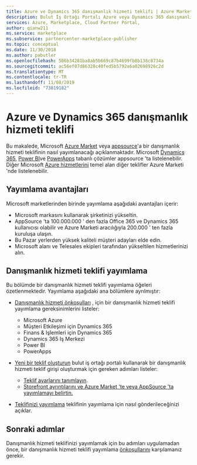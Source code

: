 ```yaml
---
title: Azure ve Dynamics 365 danışmanlık hizmeti teklifi | Azure Marketi
description: Bulut İş Ortağı Portalı Azure veya Dynamics 365 danışmanlık hizmeti teklifi tanımlama ve Yayımlama Kılavuzu.
services: Azure, Marketplace, Cloud Partner Portal,
author: qianw211
ms.service: marketplace
ms.subservice: partnercenter-marketplace-publisher
ms.topic: conceptual
ms.date: 11/30/2018
ms.author: pabutler
ms.openlocfilehash: 506b34281ba8ab5b669c87b4699fb8b138c8734a
ms.sourcegitcommit: ac56ef07d86328c40fed5b5792a6a02698926c2d
ms.translationtype: MT
ms.contentlocale: tr-TR
ms.lasthandoff: 11/08/2019
ms.locfileid: "73819182"
---
```

# <a name="azure-and-dynamics-365-consulting-service-offer"></a>Azure ve Dynamics 365 danışmanlık hizmeti teklifi

Bu makalede, Microsoft <a href="https://azuremarketplace.microsoft.com">Azure Market</a> veya <a href="https://appsource.microsoft.com">appsource</a>'a bir danışmanlık hizmeti teklifinin nasıl yayımlanacağı açıklanmaktadır. Microsoft <a href="https://dynamics.microsoft.com">Dynamics 365</a>, <a href="https://powerbi.microsoft.com">Power BI</a>ve <a href="https://powerapps.microsoft.com">PowerApps</a> tabanlı çözümler appsource 'ta listelenebilir. Diğer Microsoft <a href="https://azure.microsoft.com/services">Azure hizmetlerini</a> temel alan diğer teklifler Azure Marketi 'nde listelenebilir.

## <a name="publishing-benefits"></a>Yayımlama avantajları

Microsoft marketlerinden birinde yayımlama aşağıdaki avantajları içerir:

- Microsoft markasını kullanarak şirketinizi yükseltin.
- AppSource 'ta 100.000.000 ' den fazla Office 365 ve Dynamics 365 kullanıcısı olabilir ve Azure Marketi aracılığıyla 200.000 ' ten fazla kuruluşa ulaşın.
- Bu Pazar yerlerden yüksek kaliteli müşteri adayları elde edin.
- Microsoft alanı ve Telesales ekipleri tarafından yükseltilen hizmetlerinizi alın.

## <a name="publish-a-consulting-service-offer"></a>Danışmanlık hizmeti teklifi yayımlama

Bu bölümde bir danışmanlık hizmeti teklifi yayımlama öğeleri özetlenmektedir. Yayımlama aşağıdaki ana bölümlere ayrılmıştır:

- [Danışmanlık hizmeti önkoşulları](./cpp-consulting-service-prerequisites.md) , için bir danışmanlık hizmeti teklifi yayımlama gereksinimlerini listeler:
 
    - Microsoft Azure
    - Müşteri Etkileşimi için Dynamics 365 
    - Finans & Işlemleri için Dynamics 365 
    - Dynamics 365 Iş Merkezi 
    - Power BI 
    - PowerApps
- [Yeni bir teklif oluşturun](./cpp-consulting-service-create-offer.md) bulut iş ortağı portalı kullanarak bir danışmanlık hizmeti teklif girişi oluşturmak için gereken adımları listeler:
    - [Teklif ayarlarını tanımlayın](./cpp-consulting-service-define-offer-settings.md).
    - [Storefront ayrıntılarını ve Azure Market 'te veya AppSource 'ta yayımlamayı belirtin.](./cpp-consulting-service-storefront-details.md)
- [Teklifinizi yayımlama](./cpp-consulting-service-publish-offer.md) teklifinin yayımlama için nasıl gönderileceğinizi açıklar.

## <a name="next-steps"></a>Sonraki adımlar

Danışmanlık hizmeti teklifinizi yayımlamak için bu adımları uygulamadan önce, bir danışmanlık hizmeti teklifi yayımlama [önkoşullarını](./cpp-consulting-service-prerequisites.md) karşılamanız gerekir.
